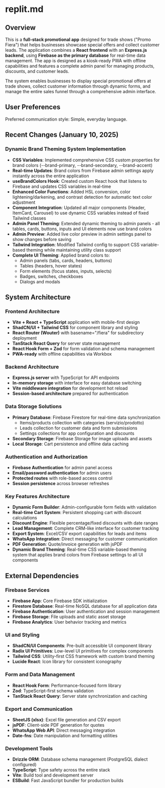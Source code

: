 # replit.md

## Overview

This is a **full-stack promotional app** designed for trade shows ("Promo Fiera") that helps businesses showcase special offers and collect customer leads. The application combines a **React frontend** with an **Express.js backend**, using **Firebase as the primary database** for real-time data management. The app is designed as a kiosk-ready PWA with offline capabilities and features a complete admin panel for managing products, discounts, and customer leads.

The system enables businesses to display special promotional offers at trade shows, collect customer information through dynamic forms, and manage the entire sales funnel through a comprehensive admin interface.

## User Preferences

Preferred communication style: Simple, everyday language.

## Recent Changes (January 10, 2025)

### Dynamic Brand Theming System Implementation
- **CSS Variables**: Implemented comprehensive CSS custom properties for brand colors (--brand-primary, --brand-secondary, --brand-accent)
- **Real-time Updates**: Brand colors from Firebase admin settings apply instantly across the entire application
- **useBrandColors Hook**: Created custom React hook that listens to Firebase and updates CSS variables in real-time
- **Enhanced Color Functions**: Added HSL conversion, color lightening/darkening, and contrast detection for automatic text color adjustment
- **Component Integration**: Updated all major components (Header, ItemCard, Carousel) to use dynamic CSS variables instead of fixed Tailwind classes
- **Admin Panel Theming**: Extended dynamic theming to admin panels - all tables, cards, buttons, inputs and UI elements now use brand colors
- **Admin Preview**: Added live color preview in admin settings panel to show changes before saving
- **Tailwind Integration**: Modified Tailwind config to support CSS variable-based theming while maintaining utility class support
- **Complete UI Theming**: Applied brand colors to:
  - Admin panels (tabs, cards, headers, buttons)
  - Tables (headers, hover states)
  - Form elements (focus states, inputs, selects)
  - Badges, switches, checkboxes
  - Dialogs and modals

## System Architecture

### Frontend Architecture
- **Vite + React + TypeScript** application with mobile-first design
- **ShadCN/UI + Tailwind CSS** for component library and styling
- **React Router (Wouter)** with basename="/fiera" for subdirectory deployment
- **TanStack React Query** for server state management
- **React Hook Form + Zod** for form validation and schema management
- **PWA-ready** with offline capabilities via Workbox

### Backend Architecture
- **Express.js server** with TypeScript for API endpoints
- **In-memory storage** with interface for easy database switching
- **Vite middleware integration** for development hot reload
- **Session-based architecture** prepared for authentication

### Data Storage Solutions
- **Primary Database**: Firebase Firestore for real-time data synchronization
  - Items/products collection with categories (servizio/prodotto)
  - Leads collection for customer data and form submissions
  - Settings collections for app configuration and discounts
- **Secondary Storage**: Firebase Storage for image uploads and assets
- **Local Storage**: Cart persistence and offline data caching

### Authentication and Authorization
- **Firebase Authentication** for admin panel access
- **Email/password authentication** for admin users
- **Protected routes** with role-based access control
- **Session persistence** across browser refreshes

### Key Features Architecture
- **Dynamic Form Builder**: Admin-configurable form fields with validation
- **Real-time Cart System**: Persistent shopping cart with discount calculations
- **Discount Engine**: Flexible percentage/fixed discounts with date ranges
- **Lead Management**: Complete CRM-like interface for customer tracking
- **Export System**: Excel/CSV export capabilities for leads and items
- **WhatsApp Integration**: Direct messaging for customer communication
- **PDF Generation**: Quote/invoice generation with jsPDF
- **Dynamic Brand Theming**: Real-time CSS variable-based theming system that applies brand colors from Firebase settings to all UI components

## External Dependencies

### Firebase Services
- **Firebase App**: Core Firebase SDK initialization
- **Firestore Database**: Real-time NoSQL database for all application data
- **Firebase Authentication**: User authentication and session management
- **Firebase Storage**: File uploads and static asset storage
- **Firebase Analytics**: User behavior tracking and metrics

### UI and Styling
- **ShadCN/UI Components**: Pre-built accessible UI component library
- **Radix UI Primitives**: Low-level UI primitives for complex components
- **Tailwind CSS**: Utility-first CSS framework with custom brand theming
- **Lucide React**: Icon library for consistent iconography

### Form and Data Management
- **React Hook Form**: Performance-focused form library
- **Zod**: TypeScript-first schema validation
- **TanStack React Query**: Server state synchronization and caching

### Export and Communication
- **SheetJS (xlsx)**: Excel file generation and CSV export
- **jsPDF**: Client-side PDF generation for quotes
- **WhatsApp Web API**: Direct messaging integration
- **Date-fns**: Date manipulation and formatting utilities

### Development Tools
- **Drizzle ORM**: Database schema management (PostgreSQL dialect configured)
- **TypeScript**: Type safety across the entire stack
- **Vite**: Build tool and development server
- **ESBuild**: Fast JavaScript bundler for production builds
